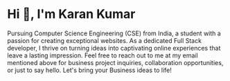 <h1 align="left">Hi 👋, I'm Karan Kumar</h1>

Pursuing Computer Science Engineering (CSE) from India, a student with a passion for creating exceptional websites. As a dedicated Full Stack developer, I thrive on turning ideas into captivating online experiences that leave a lasting impression. Feel free to reach out to me at my email mentioned above for business project inquiries, collaboration opportunities, or just to say hello. Let's bring your Business ideas to life!
